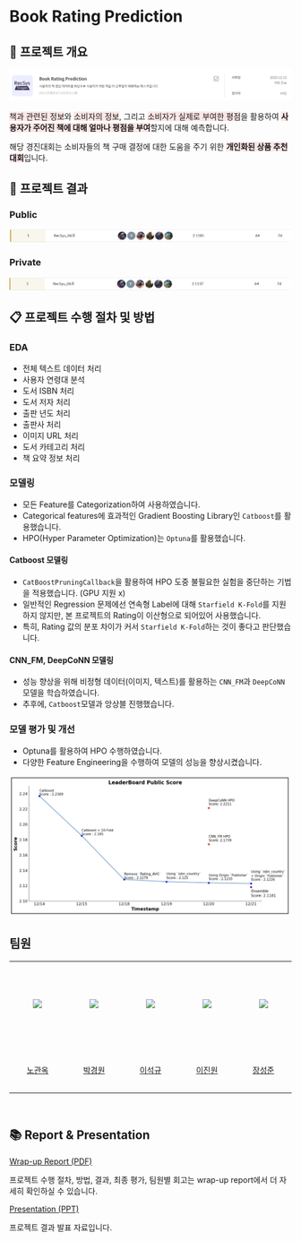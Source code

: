# Book Rating Prediction

## 📌 프로젝트 개요
![project_info](./assets/project_info.png)

 <span style="background-color:#FFE6E6">책과 관련된 정보</span>와  <span style="background-color:#FFE6E6">소비자의 정보</span>, 그리고  <span style="background-color:#FFE6E6">소비자가 실제로 부여한 평점</span>을 활용하여 <span style="background-color:#FFE6E6">**사용자가 주어진 책에 대해 얼마나 평점을 부여**</span>할지에 대해 예측합니다.

해당 경진대회는 소비자들의 책 구매 결정에 대한 도움을 주기 위한 <span style="background-color:#FFE6E6">**개인화된 상품 추천 대회**</span>입니다.



## 🥇 프로젝트 결과

### Public
![Public leader board](./assets/leaderboard_public.png)

### Private
![Private leader board](./assets/leaderboard_private.png)

## 📋 프로젝트 수행 절차 및 방법

### EDA
- 전체 텍스트 데이터 처리
- 사용자 연령대 분석
- 도서 ISBN 처리
- 도서 저자 처리
- 출판 년도 처리
- 출판사 처리
- 이미지 URL 처리
- 도서 카테고리 처리
- 책 요약 정보 처리

### 모델링
- 모든 Feature를 Categorization하여 사용하였습니다.
- Categorical features에 효과적인 Gradient Boosting Library인 `Catboost`를 활용했습니다.
- HPO(Hyper Parameter Optimization)는 `Optuna`를 활용했습니다.

#### Catboost 모델링
- `CatBoostPruningCallback`을 활용하여 HPO 도중 불필요한 실험을 중단하는 기법을 적용했습니다. (GPU 지원 x)
- 일반적인 Regression 문제에선 연속형 Label에 대해 `Starfield K-Fold`를 지원하지 않지만, 본 프로젝트의 Rating이 이산형으로 되어있어 사용했습니다.
- 특히, Rating 값의 분포 차이가 커서 `Starfield K-Fold`하는 것이 좋다고 판단했습니다.

#### CNN_FM, DeepCoNN 모델링
- 성능 향상을 위해 비정형 데이터(이미지, 텍스트)를 활용하는 `CNN_FM`과 `DeepCoNN` 모델을 학습하였습니다.
- 추후에, `Catboost`모델과 앙상블 진행했습니다.

### 모델 평가 및 개선
- Optuna를 활용하여 HPO 수행하였습니다.
- 다양한 Feature Engineering을 수행하여 모델의 성능을 향상시켰습니다.

![Public Score Linechart](./assets/leaderboard_chart.png)

## 팀원
<table align="center">
  <tr height="155px">
    <td align="center" width="150px">
      <a href="https://github.com/kwanok"><img src="https://avatars.githubusercontent.com/u/61671343?v=4"/></a>
    </td>
    <td align="center" width="150px">
      <a href="https://github.com/power16one5"><img src="https://avatars.githubusercontent.com/u/149750944?v=4"/></a>
    </td>
    <td align="center" width="150px">
      <a href="https://github.com/seokulee"><img src="https://avatars.githubusercontent.com/u/117346160?v=4"/></a>
    </td>
    <td align="center" width="150px">
      <a href="https://github.com/jw0112"><img src="https://avatars.githubusercontent.com/u/106427833?v=4"/></a>
    </td>
    <td align="center" width="150px">
      <a href="https://github.com/ksj1368"><img src="https://avatars.githubusercontent.com/u/83360918?v=4"/></a>
    </td>
  </tr>
  <tr height="80px">
    <td align="center" width="150px">
      <a href="https://github.com/kwanok">노관옥</a>
    </td>
    <td align="center" width="150px">
      <a href="https://github.com/power16one5">박경원</a>
    </td>
    <td align="center" width="150px">
      <a href="https://github.com/seokulee">이석규</a>
    </td>
    <td align="center" width="150px">
      <a href="https://github.com/jw0112">이진원</a>
    </td>
    <td align="center" width="150px">
      <a href="https://github.com/ksj1368">장성준</a>
    </td>
  </tr>
</table>
&nbsp;

## 📚 Report & Presentation
[Wrap-up Report (PDF)](./[Boostcamp%20AI%20Tech]%20Level1_Wrap-up_Report%20-%20RecSys_06조.pdf)

프로젝트 수행 절차, 방법, 결과, 최종 평가, 팀원별 회고는 wrap-up report에서 더 자세히 확인하실 수 있습니다.

[Presentation (PPT)](./[Boostcamp%20AI%20Tech]%20Level1_Book_Rating_Prediction%20-%20RecSys_06조.pdf)

프로젝트 결과 발표 자료입니다.
